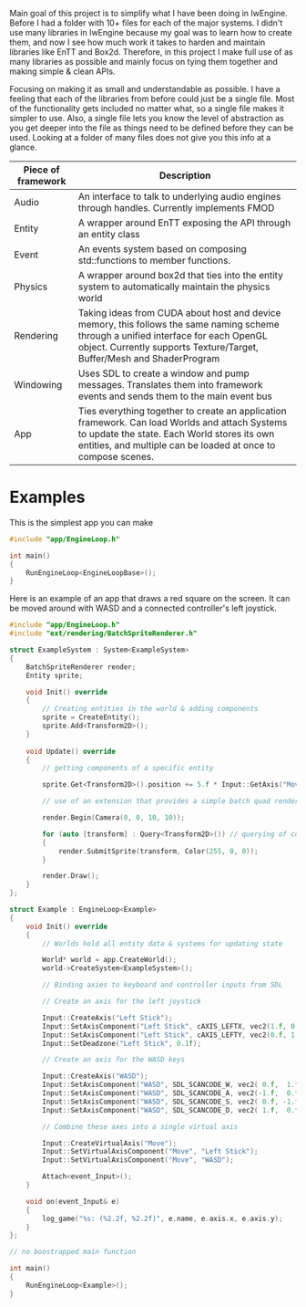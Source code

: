 Main goal of this project is to simplify what I have been doing in IwEngine. Before I had a folder with 10+ files for each of the major systems. I didn't use many libraries in IwEngine because my goal was to learn how to create them, and now I see how much work it takes to harden and maintain libraries like EnTT and Box2d. Therefore, in this project I make full use of as many libraries as possible and mainly focus on tying them together and making simple & clean APIs.

Focusing on making it as small and understandable as possible. I have a feeling that each of the libraries from before could just be a single file.
Most of the functionality gets included no matter what, so a single file makes it simpler to use. Also, a single file lets you know the level of abstraction as you get deeper into the file as things need to be defined before they can be used. Looking at a folder of many files does not give you this info at a glance.

| Piece of framework | Description |
| --- | --- |
| Audio | An interface to talk to underlying audio engines through handles. Currently implements FMOD |
| Entity | A wrapper around EnTT exposing the API through an entity class |
| Event | An events system based on composing std::functions to member functions. |
| Physics | A wrapper around box2d that ties into the entity system to automatically maintain the physics world |
| Rendering | Taking ideas from CUDA about host and device memory, this follows the same naming scheme through a unified interface for each OpenGL object. Currently supports Texture/Target, Buffer/Mesh and ShaderProgram |
| Windowing | Uses SDL to create a window and pump messages. Translates them into framework events and sends them to the main event bus |
| App | Ties everything together to create an application framework. Can load Worlds and attach Systems to update the state. Each World stores its own entities, and multiple can be loaded at once to compose scenes. |

# Examples

This is the simplest app you can make

```c++
#include "app/EngineLoop.h"

int main()
{
	RunEngineLoop<EngineLoopBase>();
}
```

Here is an example of an app that draws a red square on the screen. It can be moved around with WASD and a connected controller's left joystick.

```c++
#include "app/EngineLoop.h"
#include "ext/rendering/BatchSpriteRenderer.h"

struct ExampleSystem : System<ExampleSystem>
{
	BatchSpriteRenderer render;
	Entity sprite;

	void Init() override
	{
		// Creating entities in the world & adding components
		sprite = CreateEntity();
		sprite.Add<Transform2D>();
	}
	
	void Update() override
	{
		// getting components of a specific entity

		sprite.Get<Transform2D>().position += 5.f * Input::GetAxis("Move") * Time::DeltaTime();

		// use of an extension that provides a simple batch quad renderer

		render.Begin(Camera(0, 0, 10, 10));

		for (auto [transform] : Query<Transform2D>()) // querying of components from ECS
		{
			render.SubmitSprite(transform, Color(255, 0, 0));
		}

		render.Draw();
	}
};

struct Example : EngineLoop<Example>
{
	void Init() override
	{
		// Worlds hold all entity data & systems for updating state

		World* world = app.CreateWorld();
		world->CreateSystem<ExampleSystem>();

		// Binding axies to keyboard and controller inputs from SDL

		// Create an axis for the left joystick 

		Input::CreateAxis("Left Stick");
		Input::SetAxisComponent("Left Stick", cAXIS_LEFTX, vec2(1.f, 0.f));
		Input::SetAxisComponent("Left Stick", cAXIS_LEFTY, vec2(0.f, 1.f));
		Input::SetDeadzone("Left Stick", 0.1f);

		// Create an axis for the WASD keys

		Input::CreateAxis("WASD");
		Input::SetAxisComponent("WASD", SDL_SCANCODE_W, vec2( 0.f,  1.f));
		Input::SetAxisComponent("WASD", SDL_SCANCODE_A, vec2(-1.f,  0.f));
		Input::SetAxisComponent("WASD", SDL_SCANCODE_S, vec2( 0.f, -1.f));
		Input::SetAxisComponent("WASD", SDL_SCANCODE_D, vec2( 1.f,  0.f));

		// Combine these axes into a single virtual axis

		Input::CreateVirtualAxis("Move");
		Input::SetVirtualAxisComponent("Move", "Left Stick");
		Input::SetVirtualAxisComponent("Move", "WASD");

		Attach<event_Input>();
	}

	void on(event_Input& e)
	{
		log_game("%s: (%2.2f, %2.2f)", e.name, e.axis.x, e.axis.y);
	}
};

// no boostrapped main function

int main()
{
	RunEngineLoop<Example>();
}
```
